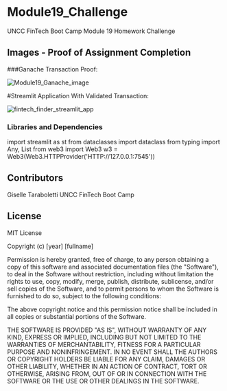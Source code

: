 # Module19_Challenge
UNCC FinTech Boot Camp Module 19 Homework Challenge 

## Images - Proof of Assignment Completion 

###Ganache Transaction Proof: 

![Module19_Ganache_image](https://user-images.githubusercontent.com/89159824/148283265-066a8a99-bacd-4780-9a57-9e32c3137e9c.png)

#Streamlit Application With Validated Transaction: 

![fintech_finder_streamlit_app](https://user-images.githubusercontent.com/89159824/148283275-3d7fa1e0-f5fd-463f-96f2-835f20278c4b.png)


### Libraries and Dependencies 

import streamlit as st
from dataclasses import dataclass
from typing import Any, List
from web3 import Web3
w3 = Web3(Web3.HTTPProvider('HTTP://127.0.0.1:7545'))

## Contributors 

Giselle Taraboletti 
UNCC FinTech Boot Camp

## License ##

MIT License

Copyright (c) [year] [fullname]

Permission is hereby granted, free of charge, to any person obtaining a copy
of this software and associated documentation files (the "Software"), to deal
in the Software without restriction, including without limitation the rights
to use, copy, modify, merge, publish, distribute, sublicense, and/or sell
copies of the Software, and to permit persons to whom the Software is
furnished to do so, subject to the following conditions:

The above copyright notice and this permission notice shall be included in all
copies or substantial portions of the Software.

THE SOFTWARE IS PROVIDED "AS IS", WITHOUT WARRANTY OF ANY KIND, EXPRESS OR
IMPLIED, INCLUDING BUT NOT LIMITED TO THE WARRANTIES OF MERCHANTABILITY,
FITNESS FOR A PARTICULAR PURPOSE AND NONINFRINGEMENT. IN NO EVENT SHALL THE
AUTHORS OR COPYRIGHT HOLDERS BE LIABLE FOR ANY CLAIM, DAMAGES OR OTHER
LIABILITY, WHETHER IN AN ACTION OF CONTRACT, TORT OR OTHERWISE, ARISING FROM,
OUT OF OR IN CONNECTION WITH THE SOFTWARE OR THE USE OR OTHER DEALINGS IN THE
SOFTWARE.
